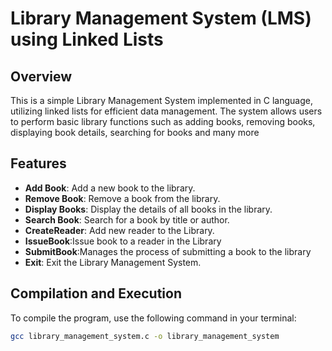 # Library Management System (LMS) using Linked Lists

## Overview

This is a simple Library Management System implemented in C language, utilizing linked lists for efficient data management. The system allows users to perform basic library functions such as adding books, removing books, displaying book details, searching for books and many more

## Features

- **Add Book**: Add a new book to the library.
- **Remove Book**: Remove a book from the library.
- **Display Books**: Display the details of all books in the library.
- **Search Book**: Search for a book by title or author.
- **CreateReader**: Add new reader to the Library.
- **IssueBook**:Issue book to a reader in the Library
- **SubmitBook**:Manages the process of submitting a book to the library
- **Exit**: Exit the Library Management System.

## Compilation and Execution

To compile the program, use the following command in your terminal:

```bash
gcc library_management_system.c -o library_management_system
